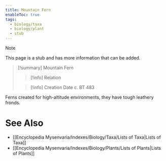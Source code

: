 ```yaml
---
title: Mountain Fern
enableToc: true
tags:
  - biology/taxa
  - biology/plant
  - stub
---
```


> [!note]
> This page is a stub and has more information that can be added.

> [!summary] Mountain Fern
> > [!info] Relation
>
> > [!info] Creation Date
> > c. BT 483

Ferns created for high-altitude environments, they have tough leathery fronds.

# See Also
- [[Encyclopedia Mysenvaria/Indexes/Biology/Taxa/Lists of Taxa|Lists of Taxa]]
- [[Encyclopedia Mysenvaria/Indexes/Biology/Plants/Lists of Plants|Lists of Plants]]
